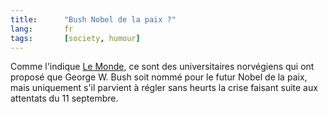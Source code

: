 ```yaml
---
title:      "Bush Nobel de la paix ?"
lang:       fr
tags:       [society, humour]
---
```





Comme l'indique [Le Monde](http://www.lemonde.fr/article/0,5987,3266--226215-,00.html), ce sont des universitaires norvégiens qui ont proposé que George W. Bush soit nommé pour le futur Nobel de la paix, mais uniquement s'il parvient à régler sans heurts la crise faisant suite aux attentats du 11 septembre.
